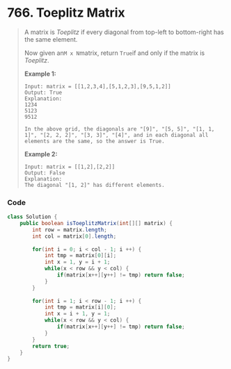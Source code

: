 # 766. Toeplitz Matrix

> A matrix is _Toeplitz_  if every diagonal from top-left to bottom-right has the same element.
>
> Now given an`M x N`matrix, return `True`if and only if the matrix is _Toeplitz_.
>
> **Example 1:**
>
> ```
> Input: matrix = [[1,2,3,4],[5,1,2,3],[9,5,1,2]]
> Output: True
> Explanation:
> 1234
> 5123
> 9512
>
> In the above grid, the diagonals are "[9]", "[5, 5]", "[1, 1, 1]", "[2, 2, 2]", "[3, 3]", "[4]", and in each diagonal all elements are the same, so the answer is True.
> ```
>
> **Example 2:**
>
> ```
> Input: matrix = [[1,2],[2,2]]
> Output: False
> Explanation:
> The diagonal "[1, 2]" has different elements.
> ```

### Code

```java
class Solution {
    public boolean isToeplitzMatrix(int[][] matrix) {
        int row = matrix.length;
        int col = matrix[0].length;
        
        for(int i = 0; i < col - 1; i ++) {
            int tmp = matrix[0][i];
            int x = 1, y = i + 1;
            while(x < row && y < col) {
                if(matrix[x++][y++] != tmp) return false;
            }
        }
        
        for(int i = 1; i < row - 1; i ++) {
            int tmp = matrix[i][0];
            int x = i + 1, y = 1;
            while(x < row && y < col) {
                if(matrix[x++][y++] != tmp) return false;
            }
        }
        return true;
    }
}
```



